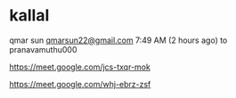 # kallal

qmar sun <qmarsun22@gmail.com>
7:49 AM (2 hours ago)
to pranavamuthu000

https://meet.google.com/jcs-txqr-mok

https://meet.google.com/whj-ebrz-zsf
